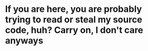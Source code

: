 # If you are here, you are probably trying to read or steal my source code, huh? Carry on, I don't care anyways